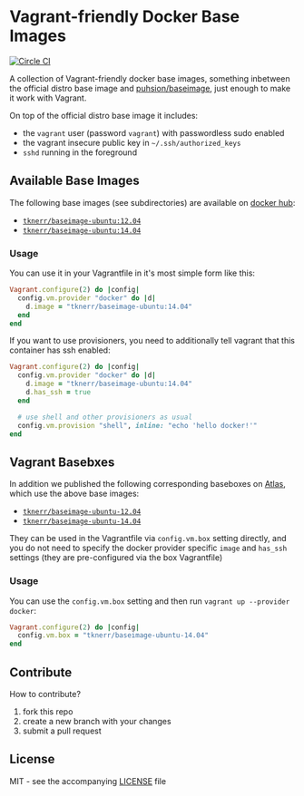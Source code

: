 # Vagrant-friendly Docker Base Images

[![Circle CI](https://circleci.com/gh/tknerr/vagrant-docker-baseimages/tree/master.svg?style=shield)](https://circleci.com/gh/tknerr/vagrant-docker-baseimages/tree/master)

A collection of Vagrant-friendly docker base images, something inbetween the
official distro base image and [puhsion/baseimage](https://phusion.github.io/baseimage-docker/), just enough to make it work
with Vagrant.

On top of the official distro base image it includes:

 * the `vagrant` user (password `vagrant`) with passwordless sudo enabled
 * the vagrant insecure public key in `~/.ssh/authorized_keys`
 * `sshd` running in the foreground

## Available Base Images

The following base images (see subdirectories) are available on [docker hub](https://registry.hub.docker.com):

 * [`tknerr/baseimage-ubuntu:12.04`](https://registry.hub.docker.com/u/tknerr/baseimage-ubuntu/)
 * [`tknerr/baseimage-ubuntu:14.04`](https://registry.hub.docker.com/u/tknerr/baseimage-ubuntu/)


### Usage

You can use it in your Vagrantfile in it's most simple form like this:
```ruby
Vagrant.configure(2) do |config|
  config.vm.provider "docker" do |d|
    d.image = "tknerr/baseimage-ubuntu:14.04"
  end
end
```

If you want to use provisioners, you need to additionally tell vagrant that
this container has ssh enabled:
```ruby
Vagrant.configure(2) do |config|
  config.vm.provider "docker" do |d|
    d.image = "tknerr/baseimage-ubuntu:14.04"
    d.has_ssh = true
  end

  # use shell and other provisioners as usual
  config.vm.provision "shell", inline: "echo 'hello docker!'"
end
```

## Vagrant Basebxes

In addition we published the following corresponding baseboxes on [Atlas](https://atlas.hashicorp.com/boxes/search),
which use the above base images:

 * [`tknerr/baseimage-ubuntu-12.04`](https://atlas.hashicorp.com/tknerr/boxes/baseimage-ubuntu-12.04)
 * [`tknerr/baseimage-ubuntu-14.04`](https://atlas.hashicorp.com/tknerr/boxes/baseimage-ubuntu-14.04)

They can be used in the Vagrantfile via `config.vm.box` setting directly, and you do not need to specify
the docker provider specific `image` and `has_ssh` settings (they are pre-configured via the box Vagrantfile)

### Usage

You can use the `config.vm.box` setting and then run `vagrant up --provider docker`:
```ruby
Vagrant.configure(2) do |config|
  config.vm.box = "tknerr/baseimage-ubuntu-14.04"
end
```

## Contribute

How to contribute?

 1. fork this repo
 2. create a new branch with your changes
 3. submit a pull request

## License

MIT - see the accompanying [LICENSE](https://github.com/tknerr/vagrant-docker-baseimages/blob/master/LICENSE) file
